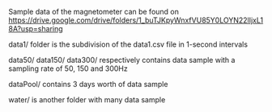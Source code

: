 Sample data of the magnetometer can be found on https://drive.google.com/drive/folders/1_buTJKpyWnxfVU85Y0LOYN22lIjxL18A?usp=sharing


data1/ folder is the subdivision of the data1.csv file in 1-second intervals

data50/ data150/ data300/ respectively contains data sample with a sampling rate of 50, 150 and 300Hz

dataPool/ contains 3 days worth of data sample

water/ is another folder with many data sample
